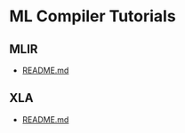 # ML Compiler Tutorials

## MLIR

- [README.md](mlir/example/README.md)

## XLA

- [README.md](xla/README.md)
